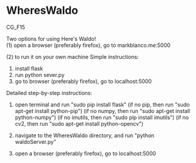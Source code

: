 # WheresWaldo
CG_F15

Two options for using Here's Waldo!<br>
(1) open a browser (preferably firefox), go to markblanco.me:5000

(2) to run it on your own machine
Simple instructions:  
  1) install flask
  2) run python sever.py
  3) go to browser (preferably firefox), go to localhost:5000

Detailed step-by-step instructions:
1) open terminal and run "sudo pip install flask"
(if no pip, then run "sudo apt-get install python-pip")
(if no numpy, then run "sudo apt-get install python-numpy")
(if no imutils, then run "sudo pip install imutils")
(if no cv2, then run "sudo apt-get install python-opencv")

2) navigate to the WheresWaldo directory, and run "python waldoServer.py"
3) open a browser (preferably firefox), go to localhost:5000
